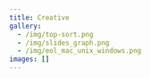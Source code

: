 ```yaml
---
title: Creative
gallery:
  - /img/top-sort.png
  - /img/slides_graph.png
  - /img/eol_mac_unix_windows.png
images: []
---
```

